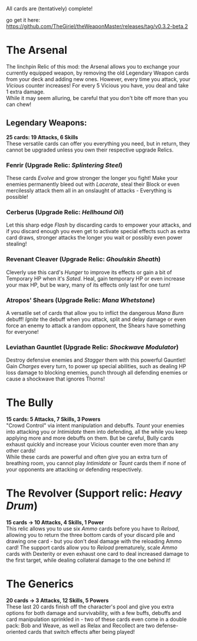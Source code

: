 All cards are (tentatively) complete!  

go get it here: https://github.com/TheGiriel/theWeaponMaster/releases/tag/v0.3.2-beta.2

# The Arsenal
The linchpin Relic of this mod: the Arsenal allows you to exchange your currently equipped weapon, by removing the old Legendary Weapon cards from your deck and adding new ones. However, every time you attack, your _Vicious_ counter increases! For every 5 Vicious you have, you deal and take 1 extra damage.  
While it may seem alluring, be careful that you don't bite off more than you can chew!
## Legendary Weapons:  
__25 cards: 19 Attacks, 6 Skills__  
These versatile cards can offer you everything you need, but in return, they cannot be upgraded unless you own their respective upgrade Relics.  
### Fenrir (Upgrade Relic: _Splintering Steel_)  
These cards _Evolve_ and grow stronger the longer you fight! Make your enemies permanently bleed out with _Lacerate_, steal their Block or even mercilessly attack them all in an onslaught of attacks - Everything is possible!  
### Cerberus (Upgrade Relic: _Hellhound Oil_)  
Let this sharp edge _Flash_ by discarding cards to empower your attacks, and if you discard enough you even get to activate special effects such as extra card draws, stronger attacks the longer you wait or possibly even power stealing!  
### Revenant Cleaver (Upgrade Relic: _Ghoulskin Sheath_)  
Cleverly use this card's _Hunger_ to improve its effects or gain a bit of Temporary HP when it's _Sated_. Heal, gain temporary HP or even increase your max HP, but be wary, many of its effects only last for one turn!  
### Atropos' Shears (Upgrade Relic: _Mana Whetstone_)  
A versatile set of cards that allow you to inflict the dangerous _Mana Burn_ debuff! _Ignite_ the debuff when you attack, split and delay damage or even force an enemy to attack a random opponent, the Shears have something for everyone!  
### Leviathan Gauntlet (Upgrade Relic: _Shockwave Modulator_)  
Destroy defensive enemies and _Stagger_ them with this powerful Gauntlet! Gain _Charges_ every turn, to power up special abilities, such as dealing HP loss damage to blocking enemies, punch through all defending enemies or cause a shockwave that ignores Thorns!  
  
# The Bully   
__15 cards: 5 Attacks, 7 Skills, 3 Powers__  
"Crowd Control" via intent manipulation and debuffs. _Taunt_ your enemies into attacking you or _Intimidate_ them into defending, all the while you keep applying more and more debuffs on them. But be careful, Bully cards exhaust quickly and increase your Vicious counter even more than any other cards!  
While these cards are powerful and often give you an extra turn of breathing room, you cannot play _Intimidate_ or _Taunt_ cards them if none of your opponents are attacking or defending respectively.

# The Revolver (Support relic: _Heavy Drum_)  
__15 cards -> 10 Attacks, 4 Skills, 1 Power__   
This relic allows you to use six _Ammo_ cards before you have to _Reload_, allowing you to return the three bottom cards of your discard pile and drawing one card - but you don't deal damage with the reloading Ammo card!
The support cards allow you to _Reload_ prematurely, scale _Ammo_ cards with Dexterity or even exhaust one card to deal increased damage to the first target, while dealing collateral damage to the one behind it!  

# The Generics  
__20 cards -> 3 Attacks, 12 Skills, 5 Powers__  
These last 20 cards finish off the character's pool and give you extra options for both damage and survivability, with a few buffs, debuffs and card manipulation sprinkled in - two of these cards even come in a double pack: Bob and Weave, as well as Relax and Recollect are two defense-oriented cards that switch effects after being played!
